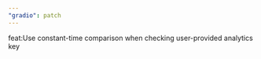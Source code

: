 ```yaml
---
"gradio": patch
---
```


feat:Use constant-time comparison when checking user-provided analytics key
